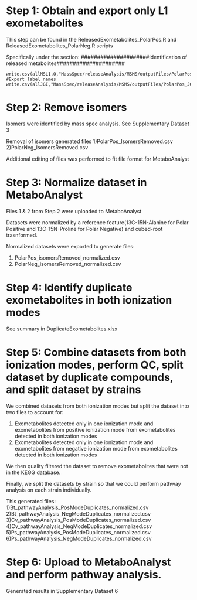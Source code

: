 # Step 1: Obtain and export only L1 exometabolites

This step can be found in the ReleasedExometabolites_PolarPos.R and ReleasedExometabolites_PolarNeg.R scripts

Specifically under the section: #####################Identification of released metabolites#####################
```
write.csv(allMSL1.O,"MassSpec/releaseAnalysis/MSMS/outputFiles/PolarPos_JGI_MSL1_IDs.csv",row.names=FALSE)
#Export label names
write.csv(allJGI,"MassSpec/releaseAnalysis/MSMS/outputFiles/PolarPos_JGI_MSL1_Labels.csv",row.names=FALSE)
```

# Step 2: Remove isomers

Isomers were identified by mass spec analysis. See Supplementary Dataset 3

Removal of isomers generated files
1)PolarPos_IsomersRemoved.csv
2)PolarNeg_IsomersRemoved.csv

Additional editing of files was performed to fit file format for MetaboAnalyst

# Step 3: Normalize dataset in MetaboAnalyst

Files 1 & 2 from Step 2 were uploaded to MetaboAnalyst

Datasets were normalized by a reference feature(13C-15N-Alanine for Polar Positive and 13C-15N-Proline for Polar Negative) and cubed-root trasnformed.

Normalized datasets were exported to generate files:

1) PolarPos_isomersRemoved_normalized.csv  <br />
2) PolarNeg_isomersRemoved_normalized.csv

# Step 4: Identify duplicate exometabolites in both ionization modes

See summary in DuplicateExometabolites.xlsx

# Step 5: Combine datasets from both ionization modes, perform QC, split dataset by duplicate compounds, and split dataset by strains

We combined datasets from both ionization modes but split the dataset into two files to account for:

1) Exometabolites detected only in one ionization mode and exometabolites from positive ionization mode from exometabolites detected in both ionization modes
2) Exometabolites detected only in one ionization mode and exometabolites from negative ionization mode from exometabolites detected in both ionization modes

We then quality filtered the dataset to remove exometabolites that were not in the KEGG database.

Finally, we split the datasets by strain so that we could perform pathway analysis on each strain individually.

This generated files:
1)Bt_pathwayAnalysis_PosModeDuplicates_normalized.csv
2)Bt_pathwayAnalysis_NegModeDuplicates_normalized.csv
3)Cv_pathwayAnalysis_PosModeDuplicates_normalized.csv
4)Cv_pathwayAnalysis_NegModeDuplicates_normalized.csv
5)Ps_pathwayAnalysis_PosModeDuplicates_normalized.csv
6)Ps_pathwayAnalysis_NegModeDuplicates_normalized.csv

# Step 6: Upload to MetaboAnalyst and perform pathway analysis.

Generated results in Supplementary Dataset 6
